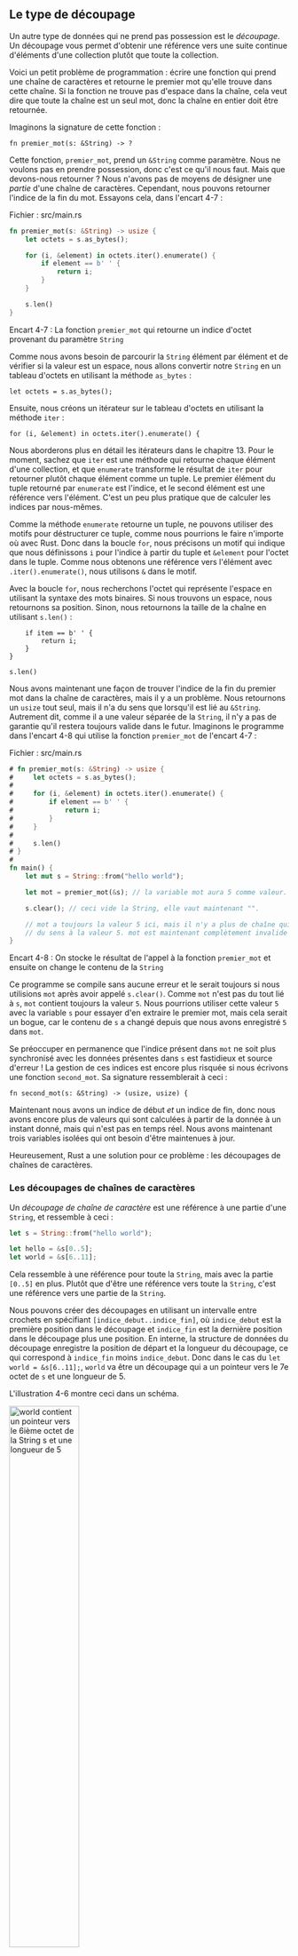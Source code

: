<!--
## The Slice Type
-->

## Le type de découpage

<!--
Another data type that does not have ownership is the *slice*. Slices let you
reference a contiguous sequence of elements in a collection rather than the
whole collection.
-->

Un autre type de données qui ne prend pas possession est le *découpage*. Un
découpage vous permet d'obtenir une référence vers une suite continue d'éléments
d'une collection plutôt que toute la collection.

<!--
Here’s a small programming problem: write a function that takes a string and
returns the first word it finds in that string. If the function doesn’t find a
space in the string, the whole string must be one word, so the entire string
should be returned.
-->

Voici un petit problème de programmation : écrire une fonction qui prend une
chaîne de caractères et retourne le premier mot qu'elle trouve dans cette
chaîne. Si la fonction ne trouve pas d'espace dans la chaîne, cela veut dire
que toute la chaîne est un seul mot, donc la chaîne en entier doit être
retournée.

<!--
Let’s think about the signature of this function:
-->

Imaginons la signature de cette fonction :

<!--
```rust,ignore
fn first_word(s: &String) -> ?
```
-->

```rust,ignore
fn premier_mot(s: &String) -> ?
```

<!--
This function, `first_word`, has a `&String` as a parameter. We don’t want
ownership, so this is fine. But what should we return? We don’t really have a
way to talk about *part* of a string. However, we could return the index of the
end of the word. Let’s try that, as shown in Listing 4-7.
-->

Cette fonction, `premier_mot`, prend un `&String` comme paramètre. Nous ne
voulons pas en prendre possession, donc c'est ce qu'il nous faut. Mais que
devons-nous retourner ? Nous n'avons pas de moyens de désigner une *partie*
d'une chaîne de caractères. Cependant, nous pouvons retourner l'indice de la
fin du mot. Essayons cela, dans l'encart 4-7 :

<!--
<span class="filename">Filename: src/main.rs</span>
-->

<span class="filename">Fichier : src/main.rs</span>

<!--
```rust
fn first_word(s: &String) -> usize {
    let bytes = s.as_bytes();

    for (i, &item) in bytes.iter().enumerate() {
        if item == b' ' {
            return i;
        }
    }

    s.len()
}
```
-->

```rust
fn premier_mot(s: &String) -> usize {
    let octets = s.as_bytes();

    for (i, &element) in octets.iter().enumerate() {
        if element == b' ' {
            return i;
        }
    }

    s.len()
}
```

<!--
<span class="caption">Listing 4-7: The `first_word` function that returns a
byte index value into the `String` parameter</span>
-->

<span class="caption">Encart 4-7 : La fonction `premier_mot` qui retourne un
indice d'octet provenant du paramètre `String`</span>

<!--
Because we need to go through the `String` element by element and check whether
a value is a space, we’ll convert our `String` to an array of bytes using the
`as_bytes` method:
-->

Comme nous avons besoin de parcourir la `String` élément par élément et de
vérifier si la valeur est un espace, nous allons convertir notre `String` en un
tableau d'octets en utilisant la méthode `as_bytes` :

<!--
```rust,ignore
let bytes = s.as_bytes();
```
-->

```rust,ignore
let octets = s.as_bytes();
```

<!--
Next, we create an iterator over the array of bytes using the `iter` method:
-->

Ensuite, nous créons un itérateur sur le tableau d'octets en utilisant la
méthode `iter` :

<!--
```rust,ignore
for (i, &item) in bytes.iter().enumerate() {
```
-->

```rust,ignore
for (i, &element) in octets.iter().enumerate() {
```

<!--
We’ll discuss iterators in more detail in Chapter 13. For now, know that `iter`
is a method that returns each element in a collection and that `enumerate`
wraps the result of `iter` and returns each element as part of a tuple instead.
The first element of the tuple returned from `enumerate` is the index, and the
second element is a reference to the element. This is a bit more convenient
than calculating the index ourselves.
-->

Nous aborderons plus en détail les itérateurs dans le chapitre 13. Pour le
moment, sachez que `iter` est une méthode qui retourne chaque élément d'une
collection, et que `enumerate` transforme le résultat de `iter` pour retourner
plutôt chaque élément comme un tuple. Le premier élément du tuple retourné par
`enumerate` est l'indice, et le second élément est une référence vers l'élément.
C'est un peu plus pratique que de calculer les indices par nous-mêmes.

<!--
Because the `enumerate` method returns a tuple, we can use patterns to
destructure that tuple, just like everywhere else in Rust. So in the `for`
loop, we specify a pattern that has `i` for the index in the tuple and `&item`
for the single byte in the tuple. Because we get a reference to the element
from `.iter().enumerate()`, we use `&` in the pattern.
-->

Comme la méthode `enumerate` retourne un tuple, ne pouvons utiliser des motifs
pour déstructurer ce tuple, comme nous pourrions le faire n'importe où avec
Rust. Donc dans la boucle `for`, nous précisons un motif qui indique que nous
définissons `i` pour l'indice à partir du tuple et `&element` pour l'octet dans
le tuple. Comme nous obtenons une référence vers l'élément avec
`.iter().enumerate()`, nous utilisons `&` dans le motif.

<!--
Inside the `for` loop, we search for the byte that represents the space by
using the byte literal syntax. If we find a space, we return the position.
Otherwise, we return the length of the string by using `s.len()`:
-->

Avec la boucle `for`, nous recherchons l'octet qui représente l'espace en
utilisant la syntaxe des mots binaires. Si nous trouvons un espace, nous
retournons sa position. Sinon, nous retournons la taille de la chaîne en
utilisant `s.len()` :

<!--
```rust,ignore
    if item == b' ' {
        return i;
    }
}

s.len()
```
-->

```rust,ignore
    if item == b' ' {
        return i;
    }
}

s.len()
```

<!--
We now have a way to find out the index of the end of the first word in the
string, but there’s a problem. We’re returning a `usize` on its own, but it’s
only a meaningful number in the context of the `&String`. In other words,
because it’s a separate value from the `String`, there’s no guarantee that it
will still be valid in the future. Consider the program in Listing 4-8 that
uses the `first_word` function from Listing 4-7.
-->

Nous avons maintenant une façon de trouver l'indice de la fin du premier mot
dans la chaîne de caractères, mais il y a un problème. Nous retournons un
`usize` tout seul, mais il n'a du sens que lorsqu'il est lié au `&String`.
Autrement dit, comme il a une valeur séparée de la `String`, il n'y a pas de
garantie qu'il restera toujours valide dans le futur. Imaginons le programme
dans l'encart 4-8 qui utilise la fonction `premier_mot` de l'encart 4-7 :

<!--
<span class="filename">Filename: src/main.rs</span>
-->

<span class="filename">Fichier : src/main.rs</span>

<!--
```rust
# fn first_word(s: &String) -> usize {
#     let bytes = s.as_bytes();
#
#     for (i, &item) in bytes.iter().enumerate() {
#         if item == b' ' {
#             return i;
#         }
#     }
#
#     s.len()
# }
#
fn main() {
    let mut s = String::from("hello world");

    let word = first_word(&s); // word will get the value 5

    s.clear(); // this empties the String, making it equal to ""

    // word still has the value 5 here, but there's no more string that
    // we could meaningfully use the value 5 with. word is now totally invalid!
}
```
-->

```rust
# fn premier_mot(s: &String) -> usize {
#     let octets = s.as_bytes();
#
#     for (i, &element) in octets.iter().enumerate() {
#         if element == b' ' {
#             return i;
#         }
#     }
#
#     s.len()
# }
#
fn main() {
    let mut s = String::from("hello world");

    let mot = premier_mot(&s); // la variable mot aura 5 comme valeur.

    s.clear(); // ceci vide la String, elle vaut maintenant "".

    // mot a toujours la valeur 5 ici, mais il n'y a plus de chaîne qui donne
    // du sens à la valeur 5. mot est maintenant complètement invalide !
}
```

<!--
<span class="caption">Listing 4-8: Storing the result from calling the
`first_word` function and then changing the `String` contents</span>
-->

<span class="caption">Encart 4-8 : On stocke le résultat de l'appel à la
fonction `premier_mot` et ensuite on change le contenu de la `String`</span>

<!--
This program compiles without any errors and would also do so if we used `word`
after calling `s.clear()`. Because `word` isn’t connected to the state of `s`
at all, `word` still contains the value `5`. We could use that value `5` with
the variable `s` to try to extract the first word out, but this would be a bug
because the contents of `s` have changed since we saved `5` in `word`.
-->

Ce programme se compile sans aucune erreur et le serait toujours si nous
utilisions `mot` après avoir appelé `s.clear()`. Comme `mot` n'est pas du tout
lié à `s`, `mot` contient toujours la valeur `5`. Nous pourrions
utiliser cette valeur `5` avec la variable `s` pour essayer d'en extraire le
premier mot, mais cela serait un bogue, car le contenu de `s` a changé depuis
que nous avons enregistré `5` dans `mot`.

<!--
Having to worry about the index in `word` getting out of sync with the data in
`s` is tedious and error prone! Managing these indices is even more brittle if
we write a `second_word` function. Its signature would have to look like this:
-->

Se préoccuper en permanence que l'indice présent dans `mot` ne soit plus
synchronisé avec les données présentes dans `s` est fastidieux et source
d'erreur ! La gestion de ces indices est encore plus risquée si nous écrivons
une fonction `second_mot`. Sa signature ressemblerait à ceci :

<!--
```rust,ignore
fn second_word(s: &String) -> (usize, usize) {
```
-->

```rust,ignore
fn second_mot(s: &String) -> (usize, usize) {
```

<!--
Now we’re tracking a starting *and* an ending index, and we have even more
values that were calculated from data in a particular state but aren’t tied to
that state at all. We now have three unrelated variables floating around that
need to be kept in sync.
-->

Maintenant nous avons un indice de début *et* un indice de fin, donc nous avons
encore plus de valeurs qui sont calculées à partir de la donnée à un instant
donné, mais qui n'est pas en temps réel. Nous avons maintenant trois variables
isolées qui ont besoin d'être maintenues à jour.

<!--
Luckily, Rust has a solution to this problem: string slices.
-->

Heureusement, Rust a une solution pour ce problème : les découpages de chaînes
de caractères.

<!--
### String Slices
-->

### Les découpages de chaînes de caractères

<!--
A *string slice* is a reference to part of a `String`, and it looks like this:
-->

Un *découpage de chaîne de caractère* est une référence à une partie
d'une `String`, et ressemble à ceci :

<!--
```rust
let s = String::from("hello world");

let hello = &s[0..5];
let world = &s[6..11];
```
-->

```rust
let s = String::from("hello world");

let hello = &s[0..5];
let world = &s[6..11];
```

<!--
This is similar to taking a reference to the whole `String` but with the extra
`[0..5]` bit. Rather than a reference to the entire `String`, it’s a reference
to a portion of the `String`.
-->

Cela ressemble à une référence pour toute la `String`, mais avec la partie
`[0..5]` en plus. Plutôt que d'être une référence vers toute la `String`, c'est
une référence vers une partie de la `String`.

<!--
We can create slices using a range within brackets by specifying
`[starting_index..ending_index]`, where `starting_index` is the first position
in the slice and `ending_index` is one more than the last position in the
slice. Internally, the slice data structure stores the starting position and
the length of the slice, which corresponds to `ending_index` minus
`starting_index`. So in the case of `let world = &s[6..11];`, `world` would be
a slice that contains a pointer to the 7th byte of `s` with a length value of 5.
-->

Nous pouvons créer des découpages en utilisant un intervalle entre crochets en
spécifiant `[indice_debut..indice_fin]`, où `indice_debut` est la première
position dans le découpage et `indice_fin` est la dernière position dans le
découpage plus une position. En interne, la structure de données du découpage
enregistre la position de départ et la longueur du découpage, ce qui correspond
à `indice_fin` moins `indice_debut`. Donc dans le cas du
`let world = &s[6..11];`, `world` va être un découpage qui a un pointeur vers le
7e octet de `s` et une longueur de 5.

<!--
Figure 4-6 shows this in a diagram.
-->

L'illustration 4-6 montre ceci dans un schéma.

<!--
<img alt="world containing a pointer to the 6th byte of String s and a length 5" src="img/trpl04-06.svg" class="center" style="width: 50%;" />
-->

<img alt="world contient un pointeur vers le 6ième octet de la String s et une longueur de 5" src="img/trpl04-06.svg" class="center" style="width: 50%;" />

<!--
<span class="caption">Figure 4-6: String slice referring to part of a
`String`</span>
-->

<span class="caption">Illustration 4-6 : Un découpage d'une chaîne qui pointe
vers une partie d'une `String`</span>

<!--
With Rust’s `..` range syntax, if you want to start at the first index (zero),
you can drop the value before the two periods. In other words, these are equal:
-->

Avec la syntaxe d'intervalle `..` de Rust, si vous voulez commencer au premier
indice (zéro), vous pouvez ne rien mettre avant les deux points. Autrement dit,
ceci est identique :

<!--
```rust
let s = String::from("hello");

let slice = &s[0..2];
let slice = &s[..2];
```
-->

```rust
let s = String::from("hello");

let decoupage = &s[0..2];
let decoupage = &s[..2];
```

<!--
By the same token, if your slice includes the last byte of the `String`, you
can drop the trailing number. That means these are equal:
-->

De la même manière, si votre découpage contient les derniers octets de la
`String`, vous pouvez ne rien mettre à la fin. Cela veut dire que ces deux
ceci revient au même :

<!--
```rust
let s = String::from("hello");

let len = s.len();

let slice = &s[3..len];
let slice = &s[3..];
```
-->

```rust
let s = String::from("hello");

let taille = s.len();

let decoupage = &s[3..taille];
let decoupage = &s[3..];
```

<!--
You can also drop both values to take a slice of the entire string. So these
are equal:
-->

Vous pouvez aussi ne mettre aucune limite pour créer un découpage de toute la
chaîne de caractères. Ces deux cas sont donc identiques :

<!--
```rust
let s = String::from("hello");

let len = s.len();

let slice = &s[0..len];
let slice = &s[..];
```
-->

```rust
let s = String::from("hello");

let taille = s.len();

let decoupage = &s[0..taille];
let decoupage = &s[..];
```

<!--
> Note: String slice range indices must occur at valid UTF-8 character
> boundaries. If you attempt to create a string slice in the middle of a
> multibyte character, your program will exit with an error. For the purposes
> of introducing string slices, we are assuming ASCII only in this section; a
> more thorough discussion of UTF-8 handling is in the [“Storing UTF-8 Encoded
> Text with Strings”][strings]<!-- ignore -- > section of Chapter 8.
-->

> Remarque : Les indices de l'intervalle d'un découpage d'une chaîne de
> caractères doivent toujours se trouver dans les zones acceptables de
> séparation des caractères encodés en UTF-8. Si vous essayez de créer un
> découpage d'une chaîne de caractères qui s'arrête au milieu d'un caractère
> encodé sur plusieurs octets, votre programme va se fermer avec une erreur.
> Afin de simplifier l'explication des découpages de chaînes de caractères, nous
> utiliserons uniquement l'ASCII dans cette section; nous verons la gestion de
> l'UTF-8 dans une section du [chapitre 8][strings]<!-- ignore -->.

<!--
With all this information in mind, let’s rewrite `first_word` to return a
slice. The type that signifies “string slice” is written as `&str`:
-->

Maintenant que nous savons tout cela, essayons de ré-écrire `premier_mot` pour
retourner un découpage. Le type pour les “découpages de chaînes de caractères”
s'écrit `&str` :

<!--
<span class="filename">Filename: src/main.rs</span>
-->

<span class="filename">Fichier : src/main.rs</span>

<!--
```rust
fn first_word(s: &String) -> &str {
    let bytes = s.as_bytes();

    for (i, &item) in bytes.iter().enumerate() {
        if item == b' ' {
            return &s[0..i];
        }
    }

    &s[..]
}
```
-->

```rust
fn premier_mot(s: &String) -> &str {
    let octets = s.as_bytes();

    for (i, &element) in octets.iter().enumerate() {
        if element == b' ' {
            return &s[0..i];
        }
    }

    &s[..]
}
```

<!--
We get the index for the end of the word in the same way as we did in Listing
4-7, by looking for the first occurrence of a space. When we find a space, we
return a string slice using the start of the string and the index of the space
as the starting and ending indices.
-->

Nous récupérons l'indice de la fin du mot de la même façon que nous l'avions
fait dans l'encart 4-7, en cherchant la première occurrence d'un espace. Lorsque
nous trouvons un espace, nous retournons un découpage de la chaîne de caractère
en utilisant le début de la chaîne de caractères et l'indice de l'espace comme
indices de début et fin.

<!--
Now when we call `first_word`, we get back a single value that is tied to the
underlying data. The value is made up of a reference to the starting point of
the slice and the number of elements in the slice.
-->

Désormais quand nous appelons `premier_mot`, nous récupérons une seule valeur
qui est liée à la donnée de base. La valeur est construite avec une référence
vers le point de départ du découpage et avec le nombre d'éléments dans le
découpage.

<!--
Returning a slice would also work for a `second_word` function:
-->

Retourner un découpage fonctionnerait aussi pour une fonction `second_mot` :

<!--
```rust,ignore
fn second_word(s: &String) -> &str {
```
-->

```rust,ignore
fn second_mot(s: &String) -> &str {
```

<!--
We now have a straightforward API that’s much harder to mess up, because the
compiler will ensure the references into the `String` remain valid. Remember
the bug in the program in Listing 4-8, when we got the index to the end of the
first word but then cleared the string so our index was invalid? That code was
logically incorrect but didn’t show any immediate errors. The problems would
show up later if we kept trying to use the first word index with an emptied
string. Slices make this bug impossible and let us know we have a problem with
our code much sooner. Using the slice version of `first_word` will throw a
compile-time error:
-->

Nous avons maintenant une API simple qui est bien plus difficile à perturber,
puisque le compilateur va s'assurer que les références dans la `String` seront
toujours en vigueur. Souvenez-vous du bogue du programme de l'encart 4-8,
lorsque nous avions un indice vers la fin du premier mot mais qu'ensuite nous
avions vidé la chaîne de caractères et que notre index n'était plus valide ? Ce
code était logiquement incorrect, mais ne montrait pas immédiatement une erreur.
Les problèmes apparaîtront plus tard si nous essayons d'utiliser l'indice du
premier mot avec une chaîne de caractère qui a été vidée. Les découpages rendent
ce bogue impossible et nous signale bien plus tôt que nous avons un problème
avec notre code. Utiliser la version avec le découpage de `premier_mot` va
afficher une erreur au moment de la compilation :

<!--
<span class="filename">Filename: src/main.rs</span>
-->

<span class="filename">Fichier : src/main.rs</span>

<!--
```rust,ignore,does_not_compile
fn main() {
    let mut s = String::from("hello world");

    let word = first_word(&s);

    s.clear(); // error!

    println!("the first word is: {}", word);
}
```
-->

```rust,ignore,does_not_compile
fn main() {
    let mut s = String::from("hello world");

    let mot = premier_mot(&s);

    s.clear(); // Erreur !

    println!("Le premier mot est : {}", mot);
}
```

<!--
Here’s the compiler error:
-->

Voici l'erreur du compilateur :

<!--
```text
error[E0502]: cannot borrow `s` as mutable because it is also borrowed as immutable
  -- > src/main.rs:18:5
   |
16 |     let word = first_word(&s);
   |                           -- immutable borrow occurs here
17 |
18 |     s.clear(); // error!
   |     ^^^^^^^^^ mutable borrow occurs here
19 |
20 |     println!("the first word is: {}", word);
   |                                       ---- immutable borrow later used here
```
-->

```text
error[E0502]: cannot borrow `s` as mutable because it is also borrowed as immutable
  --> src/main.rs:18:5
   |
16 |     let mot = premier_mot(&s);
   |                           -- immutable borrow occurs here
17 |
18 |     s.clear(); // Erreur !
   |     ^^^^^^^^^ mutable borrow occurs here
19 |
20 |     println!("Le premier mot est : {}", mot);
   |                                        --- immutable borrow later used here
```

<!--
Recall from the borrowing rules that if we have an immutable reference to
something, we cannot also take a mutable reference. Because `clear` needs to
truncate the `String`, it needs to get a mutable reference. Rust disallows
this, and compilation fails. Not only has Rust made our API easier to use, but
it has also eliminated an entire class of errors at compile time!
-->

Rappellons-nous que d'après les règles d'emprunt, si nous avons une référence
immuable vers quelque chose, nous ne pouvons pas avoir une référence mutable
en même temps. Etant donné que `clear` a besoin de modifier la `String`, il a
besoin d'une référence mutable. Rust interdit cette situation, et la compilation
échoue. Non seulement Rust a simplifié l'utilisation de notre API, mais il a
aussi éliminé une catégorie entière d'erreurs au moment de la compilation !

<!--
#### String Literals Are Slices
-->

#### Les chaînes de caractères pures sont des découpages

<!--
Recall that we talked about string literals being stored inside the binary. Now
that we know about slices, we can properly understand string literals:
-->

Rappellez-vous lorsque nous avons appris que les chaînes de caractères pures
étaient enregistrées dans le binaire. Maintenant que nous connaissons les
découpages, nous pouvons désormais comprendre les chaînes de caractères pures.

<!--
```rust
let s = "Hello, world!";
```
-->

```rust
let s = "Hello, world!";
```

<!--
The type of `s` here is `&str`: it’s a slice pointing to that specific point of
the binary. This is also why string literals are immutable; `&str` is an
immutable reference.
-->

Ici, le type de `s` est un `&str` : c'est un découpage qui pointe vers un
endroit précis du binaire. C'est aussi la raison pour laquelle les chaînes de
caractères pures sont immuables; `&str` est une référence immuable.

<!--
#### String Slices as Parameters
-->

#### Les découpages de chaînes de caractères en paramètres

<!--
Knowing that you can take slices of literals and `String` values leads us to
one more improvement on `first_word`, and that’s its signature:
-->

Savoir que vous pouvez utiliser des découpages de chaînes de caractères pures et
des `String` nous invite à apporter une petite amélioration sur `premier_mot`,
dont voici sa signature :

<!--
```rust,ignore
fn first_word(s: &String) -> &str {
```
-->

```rust,ignore
fn premier_mot(s: &String) -> &str {
```

<!--
A more experienced Rustacean would write the signature shown in Listing 4-9
instead because it allows us to use the same function on both `&String` values
and `&str` values.
-->

Un Rustacé plus expérimenté écrirait plutôt la signature de l'encart 4_9, car
cela nous permet d'utiliser la même fonction sur les `&String` et aussi les
`&str` :

<!--
```rust,ignore
fn first_word(s: &str) -> &str {
```
-->

```rust,ignore
fn premier_mot(s: &str) -> &str {
```

<!--
<span class="caption">Listing 4-9: Improving the `first_word` function by using
a string slice for the type of the `s` parameter</span>
-->

<span class="caption">Encart 4-9 : Amélioration de la fonction `premier_mot` en
utilisant un découpage de chaîne de caractère comme type du paramètre `s`</span>

<!--
If we have a string slice, we can pass that directly. If we have a `String`, we
can pass a slice of the entire `String`. Defining a function to take a string
slice instead of a reference to a `String` makes our API more general and useful
without losing any functionality:
-->

Si nous avons un découpage de chaîne de caractères, nous pouvons lui donner
directement. Si nous avons une `String`, nous pouvons envoyer un découpage de
toute la `String`. Concevoir une fonction afin de prendre un découpage de chaîne
de caractères plutôt qu'une référence à une `String` rend notre API plus
générique et plus utile sans perdre aucune fonctionnalité :

<!--
<span class="filename">Filename: src/main.rs</span>
-->

<span class="filename">Fichier : src/main.rs</span>

<!--
```rust
# fn first_word(s: &str) -> &str {
#     let bytes = s.as_bytes();
#
#     for (i, &item) in bytes.iter().enumerate() {
#         if item == b' ' {
#             return &s[0..i];
#         }
#     }
#
#     &s[..]
# }
fn main() {
    let my_string = String::from("hello world");

    // first_word works on slices of `String`s
    let word = first_word(&my_string[..]);

    let my_string_literal = "hello world";

    // first_word works on slices of string literals
    let word = first_word(&my_string_literal[..]);

    // Because string literals *are* string slices already,
    // this works too, without the slice syntax!
    let word = first_word(my_string_literal);
}
```
-->

```rust
# fn premier_mot(s: &str) -> &str {
#     let octets = s.as_bytes();
#
#     for (i, &element) in octets.iter().enumerate() {
#         if element == b' ' {
#             return &s[0..i];
#         }
#     }
#
#     &s[..]
# }
fn main() {
    let ma_string = String::from("hello world");

    // premier_mot travaille avec un découpage de `String`
    let mot = premier_mot(&ma_string[..]);

    let ma_chaine_pure = "hello world";

    // premier_mot travaille avec un découpage de chaîne de caractères pure
    let mot = premier_mot(&ma_chaine_pure[..]);

    // Comme les chaînes de caractères pures *sont* déjà des découpages de
    // chaînes de caractères, cela fonctionne aussi, sans la syntaxe de
    // découpage !
    let mot = premier_mot(ma_chaine_pure);
}
```

<!--
### Other Slices
-->

### Les autres découpages

<!--
String slices, as you might imagine, are specific to strings. But there’s a
more general slice type, too. Consider this array:
-->

Les découpages de chaînes de caractères, comme vous pouvez l'imaginer, sont
spécifiques aux chaînes de caractères. Mais il existe aussi un type plus
générique. Imaginons ce tableau de données :

<!--
```rust
let a = [1, 2, 3, 4, 5];
```
-->

```rust
let a = [1, 2, 3, 4, 5];
```

<!--
Just as we might want to refer to a part of a string, we might want to refer
to part of an array. We’d do so like this:
-->

Comme nous pouvons nous référer à un échantillon d'une chaîne de caractères,
nous pouvons nous référer à une partie d'un tableau. Nous pouvons le faire comme
ceci :

<!--
```rust
let a = [1, 2, 3, 4, 5];

let slice = &a[1..3];
```
-->

```rust
let a = [1, 2, 3, 4, 5];

let decoupage = &a[1..3];
```

<!--
This slice has the type `&[i32]`. It works the same way as string slices do, by
storing a reference to the first element and a length. You’ll use this kind of
slice for all sorts of other collections. We’ll discuss these collections in
detail when we talk about vectors in Chapter 8.
-->

Ce découpage est de type `&[i32]`. Il fonctionne de la même manière que les
découpages de chaînes de caractères, en enregistrant une référence vers le
premier élément et une longueur. Vous réutiliserez ce type de découpage pour
toutes les autres types de collections. Nous aborderons ces collections en
détail quand lorsque nous verrons les vecteurs au chapitre 8.

<!--
## Summary
-->

## Résumé

<!--
The concepts of ownership, borrowing, and slices ensure memory safety in Rust
programs at compile time. The Rust language gives you control over your memory
usage in the same way as other systems programming languages, but having the
owner of data automatically clean up that data when the owner goes out of scope
means you don’t have to write and debug extra code to get this control.
-->

Les concepts de possession, d'emprunt, et les découpages garantissent la
sécurité de la mémoire dans les programmes Rust au moment de la compilation. Le
langage Rust vous donne le contrôle sur l'utilisation de la mémoire comme tous
les autres systèmes de langages de programmation, mais celui qui possède les
données nettoie automatiquement ces données quand il sort de la portée, et cela
vous permet de ne pas avoir à écrire et déboguer du code en plus pour avoir
cette fonctionnalité.

<!--
Ownership affects how lots of other parts of Rust work, so we’ll talk about
these concepts further throughout the rest of the book. Let’s move on to
Chapter 5 and look at grouping pieces of data together in a `struct`.
-->

La possession influe sur de nombreuses autres fonctionnalités de Rust, c'est
pourquoi nous allons encore parler de ces concepts plus loin dans le livre.
Passons maintenant au chapitre 5 et découvrons comment regrouper des données
ensemble dans une `struct`.

<!--
[strings]: ch08-02-strings.html#storing-utf-8-encoded-text-with-strings
-->

[strings]: ch08-02-strings.html
